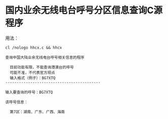 # 国内业余无线电台呼号分区信息查询C源程序

用法：

```
cl /nologo hhcx.c && hhcx

查询中国大陆业余无线电台呼号相关信息的程序

  目前功能有限，不能查询港澳台的呼号
  可能不准，不代表官方观点
  输入格式（例子）：BG7XTQ
------------------------------------------

输入要查询的呼号：BG7XTQ

该呼号信息：

  第7区：湖南、广东、广西、海南

```

